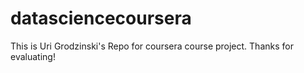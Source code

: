 datasciencecoursera
===================
This is Uri Grodzinski's Repo for coursera course project. Thanks for evaluating!
